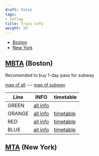 ```yaml
---
draft: false
tags:
- jetlag
title: Train info
weight: 10
---
```

- [Boston](#mbta-boston)
- [New York](#mta-new-york)

## [MBTA](https://www.mbta.com/) (Boston)

Recomended to buy 1-day pass for subway

[map of all](https://cdn.mbta.com/sites/default/files/2024-12/2024-12-15-commuter-rail-map-v41a.pdf) --- [map of subway](https://cdn.mbta.com/sites/default/files/2024-12/2024-12-15-subway-map.pdf) 

| Line   | INFO                                                   | timetable                                                    |
| ------ | ------------------------------------------------------ | ------------------------------------------------------------ |
| GREEN  | [all info](https://www.mbta.com/schedules/Green/)      |                                                              |
| ORANGE | [all info](https://www.mbta.com/schedules/Orange/line) | [timetable](https://www.mbta.com/schedules/Orange/timetable) |
| RED    | [all info](https://www.mbta.com/schedules/Red/line)    | [timetable](https://www.mbta.com/schedules/Red/timetable)    |
| BLUE   | [all info](https://www.mbta.com/schedules/Blue/line)   | [timetable](https://www.mbta.com/schedules/Blue/timetable)   |

## [MTA](https://mta.info/) (New York)

